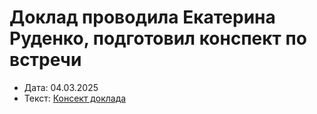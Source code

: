 # Доклад проводила Екатерина Руденко, подготовил конспект по встречи

- Дата: 04.03.2025  
- Текст: [Консект доклада](https://docs.google.com/document/d/1a0SXRpNVQQNDtzq-jj0JL_Cwcb1EJJ8YVF2Zou7oT-s/edit?usp=sharing)
